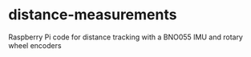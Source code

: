 # distance-measurements
Raspberry Pi code for distance tracking with a BNO055 IMU and rotary wheel encoders
